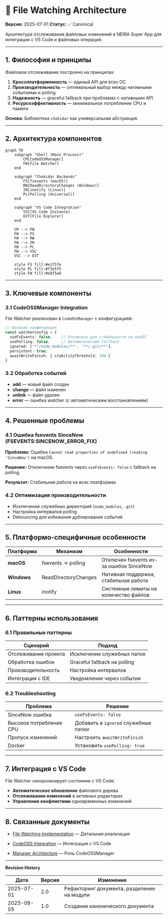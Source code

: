 # 📂 File Watching Architecture

**Версия:** 2025-07-01 **Статус:** ✅ Canonical

Архитектура отслеживания файловых изменений в NEIRA Super App для интеграции с VS Code и файловых операций.

---

## 1. Философия и принципы

Файловое отслеживание построено на принципах:

1. **Кроссплатформенность** — единый API для всех ОС
2. **Производительность** — оптимальный выбор между нативными событиями и polling
3. **Надежность** — graceful fallback при проблемах с нативными API
4. **Ресурсоэффективность** — минимальное потребление CPU и памяти

**Основа:** Библиотека `chokidar` как универсальная абстракция.

---

## 2. Архитектура компонентов

```mermaid
graph TD
    subgraph "Shell (Main Process)"
        CM[CodeOSSManager]
        FW[File Watcher]
    end
    
    subgraph "Chokidar Backends"
        FS[fsevents (macOS)]
        RW[ReadDirectoryChanges (Windows)]
        IN[inotify (Linux)]
        PL[Polling (Universal)]
    end
    
    subgraph "VS Code Integration"
        VSC[VS Code Instance]
        EXT[File Explorer]
    end
    
    CM --> FW
    FW --> FS
    FW --> RW
    FW --> IN
    FW --> PL
    FW --> VSC
    VSC --> EXT
    
    style FS fill:#e1f5fe
    style PL fill:#f3e5f5
    style FW fill:#e8f5e8
```

---

## 3. Ключевые компоненты

### 3.1 CodeOSSManager Integration

File Watcher реализован в `CodeOSSManager` с конфигурацией:

```typescript
// Базовая конфигурация
const watcherConfig = {
  useFsEvents: false,    // Отключено для стабильности на macOS
  usePolling: false,     // Автоматический fallback
  ignored: ['**/node_modules/**', '**/.git/**'],
  persistent: true,
  awaitWriteFinish: { stabilityThreshold: 100 }
}
```

### 3.2 Обработка событий

- **add** — новый файл создан
- **change** — файл изменен
- **unlink** — файл удален
- **error** — ошибка watcher (с автоматическим восстановлением)

---

## 4. Решенные проблемы

### 4.1 Ошибка fsevents SinceNow (FSEVENTS:SINCENOW_ERROR_FIX)

**Проблема:** Ошибка `Cannot read properties of undefined (reading 'SinceNow')` на macOS.

**Решение:** Отключение fsevents через `useFsEvents: false` с fallback на polling.

**Результат:** Стабильная работа на всех платформах.

### 4.2 Оптимизация производительности

- Исключение служебных директорий (`node_modules`, `.git`)
- Настройка интервалов polling
- Debouncing для избежания дублирования событий

---

## 5. Платформо-специфичные особенности

| Платформа | Механизм | Особенности |
|-----------|----------|-------------|
| **macOS** | fsevents → polling | Отключен fsevents из-за ошибок SinceNow |
| **Windows** | ReadDirectoryChanges | Нативная поддержка, стабильная работа |
| **Linux** | inotify | Системные лимиты на количество файлов |

---

## 6. Паттерны использования

### 6.1 Правильные паттерны

| Сценарий | Подход |
|----------|--------|
| Отслеживание проекта | Исключение служебных папок |
| Обработка ошибок | Graceful fallback на polling |
| Производительность | Настройка интервалов |
| Интеграция с IDE | Уведомление через события |

### 6.2 Troubleshooting

| Проблема | Решение |
|----------|---------|
| SinceNow ошибка | `useFsEvents: false` |
| Высокое потребление CPU | Добавить в `ignored` служебные папки |
| Пропуск изменений | Настроить `awaitWriteFinish` |
| Docker | Установить `usePolling: true` |

---

## 7. Интеграция с VS Code

File Watcher синхронизирует состояние с VS Code:

- **Автоматическое обновление** файлового дерева
- **Отслеживание изменений** в активных редакторах  
- **Управление конфликтами** одновременных изменений

---

## 8. Связанные документы

- [File Watching Implementation](/core-concepts/shell-core/file-watching-implementation) — Детальная реализация

- [CodeOSS Integration](/reference/code-editor) — Интеграция с VS Code
- [Manager Architecture](/core-concepts/architecture-patterns/manager-architecture) — Роль CodeOSSManager

---

**Revision History**

| Дата | Версия | Изменение |
|------|--------|-----------|
| 2025-07-01 | 2.0 | Рефакторинг документа, разделение на модули |
| 2025-08-05 | 1.0 | Создание канонического документа |
